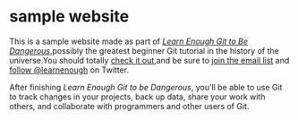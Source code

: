 # sample website

This is a sample website made as part of [*Learn Enough Git to Be Dangerous*](https://www.learnenough.com/git-tutorial),possibly the greatest beginner Git tutorial in the history of the universe.You should totally [check it out](https://www.learnenough.com/git-tutorial),and be sure to [join the email list](https://www.learnenough.com/#email_list) and [follow @learnenough](http://twitter.com/learenough) on Twitter.

After finishing *Learn Enough Git to be Dangerous*, you'll be able to use Git to track changes in your projects, back up data, share your work with others, and collaborate with programmers and other users of Git.
